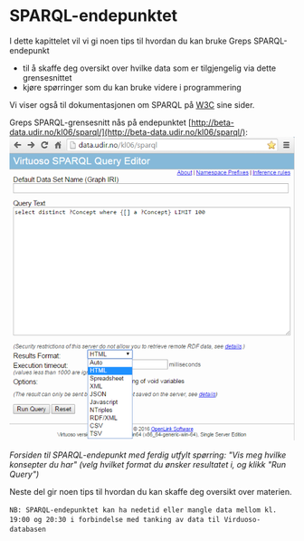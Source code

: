# SPARQL-endepunktet

I dette kapittelet vil vi gi noen tips til hvordan du kan bruke Greps SPARQL-endepunkt

* til å skaffe deg oversikt over hvilke data som er tilgjengelig via dette grensesnittet 
* kjøre spørringer som du kan bruke videre i programmering

Vi viser også til dokumentasjonen om SPARQL på [W3C](https://www.w3.org/TR/sparql11-overview/) sine sider.

Greps SPARQL-grensesnitt nås på endepunktet [http://beta-data.udir.no/kl06/sparql/](http://beta-data.udir.no/kl06/sparql/):  
![](/sparql-grensesnittet/afa0b18e-1fb2-4bbf-afcc-fa4265703583.png)

_Forsiden til SPARQL-endepunkt med ferdig utfylt spørring: "Vis meg hvilke konsepter du har" \(velg hvilket format du ønsker resultatet i, og klikk "Run Query"\)_

Neste del gir noen tips til hvordan du kan skaffe deg oversikt over materien.

`NB: SPARQL-endepunktet kan ha nedetid eller mangle data mellom kl. 19:00 og 20:30 i forbindelse med tanking av data til Virduoso-databasen`

